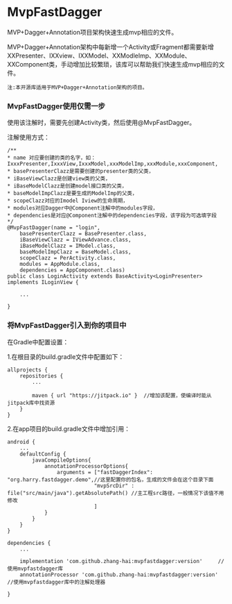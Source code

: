 # MvpFastDagger
MVP+Dagger+Annotation项目架构快速生成mvp相应的文件。

MVP+Dagger+Annotation架构中每新增一个Activity或Fragment都需要新增XXPresenter、IXXview、IXXModel、XXModleImp、XXModule、XXComponent类，手动增加比较繁琐，该库可以帮助我们快速生成mvp相应的文件。

``注:本开源库适用于MVP+Dagger+Annotation架构的项目。``

### MvpFastDagger使用仅需一步 ###

使用该注解时，需要先创建Activity类，然后使用@MvpFastDagger。

注解使用方式：
    
	/**
	* name 对应要创建的类的名字，如：IxxxPresenter,IxxxView,IxxxModel,xxxModelImp,xxxModule,xxxComponent,
	* basePresenterClazz是需要创建的presenter类的父类，
	* iBaseViewClazz是创建view类的父类，
	* iBaseModelClazz是创建model接口类的父类，
	* baseModelImpClazz是要生成的ModelImp的父类，
	* scopeClazz对应的Imodel Iview的生命周期，
	* modules对应Dagger中@Component注解中的modules字段，
	* dependencies是对应@Component注解中的dependencies字段，该字段为可选填字段
	*/
	@MvpFastDagger(name = "login",
        basePresenterClazz = BasePresenter.class,
        iBaseViewClazz = IViewAdvance.class,
        iBaseModelClazz = IModel.class,
        baseModelImpClazz = BaseModel.class,
        scopeClazz = PerActivity.class,
        modules = AppModule.class,
        dependencies = AppComponent.class)
	public class LoginActivity extends BaseActivity<LoginPresenter> implements ILoginView {
		
		...

	}



### 将MvpFastDagger引入到你的项目中 ###

在Gradle中配置设置：

1.在根目录的build.gradle文件中配置如下：
	
	allprojects {
    	repositories {
    	    ...
    	    
    	    maven { url "https://jitpack.io" }  //增加该配置，使编译时能从jitpack库中找资源
    	}
	}

2.在app项目的build.gradle文件中增加引用：

	android {
    	...
		defaultConfig {
        	javaCompileOptions{
        	    annotationProcessorOptions{
        	        arguments = ["fastDaggerIndex": "org.harry.fastdagger.demo",//这里配置你的包名，生成的文件会在这个目录下面
								"mvpSrcDir" : file("src/main/java").getAbsolutePath() //主工程src路径，一般情况下该值不用修改
								]
        	    }
        	}
    	}
	}

	dependencies {
		...
		
		implementation 'com.github.zhang-hai:mvpfastdagger:version'		//使用mvpfastdagger库
    	annotationProcessor 'com.github.zhang-hai:mvpfastdagger:version'	//使用mvpfastdagger库中的注解处理器
		
	}


